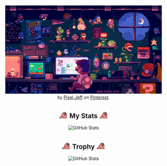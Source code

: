 <div align="center">

[![](header.gif)](https://github.com/daisuke-tanabe/)
by [Pixel Jeff](https://www.pinterest.jp/pin/203295370672998273/) on [Pinterest](https://www.pinterest.com/).

## <img src="https://github.com/daisuke-tanabe/daisuke-tanabe/blob/main/parrot.gif" height="30" /> My Stats <img src="https://github.com/daisuke-tanabe/daisuke-tanabe/blob/main/parrot.gif" height="30" />

<div>
  <img alt="GitHub Stats" src="http://github-profile-summary-cards.vercel.app/api/cards/profile-details?username=daisuke-tanabe&theme=github" />
</div>

## <img src="https://github.com/daisuke-tanabe/daisuke-tanabe/blob/main/parrot.gif" height="30" /> Trophy <img src="https://github.com/daisuke-tanabe/daisuke-tanabe/blob/main/parrot.gif" height="30" />

<div>
  <img alt="GitHub Stats" src="https://github-profile-trophy.vercel.app/?username=daisuke-tanabe&theme=flat&no-frame=true&margin-w=10" />
</div>

</div>

